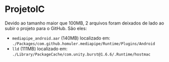 # ProjetoIC

Devido ao tamanho maior que 100MB, 2 arquivos foram deixados de lado ao subir o projeto para o GitHub. São eles:
- `mediapipe_android.aar` (140MB) localizado em: `./Packages/com.github.homuler.mediapipe/Runtime/Plugins/Android`
- `lld` (111MB) localizado em: `./Library/PackageCache/com.unity.burst@1.6.6/.Runtime/hostmac`
